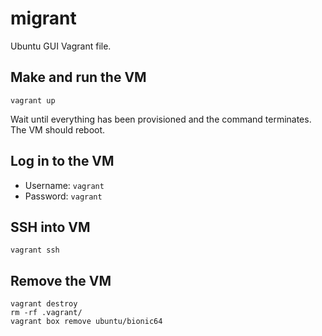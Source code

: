 # migrant

Ubuntu GUI Vagrant file.

## Make and run the VM

```
vagrant up
```

Wait until everything has been provisioned and the command terminates. The VM should reboot.

## Log in to the VM

- Username: `vagrant`
- Password: `vagrant`

## SSH into VM

```
vagrant ssh
```

## Remove the VM

```
vagrant destroy
rm -rf .vagrant/
vagrant box remove ubuntu/bionic64
```
